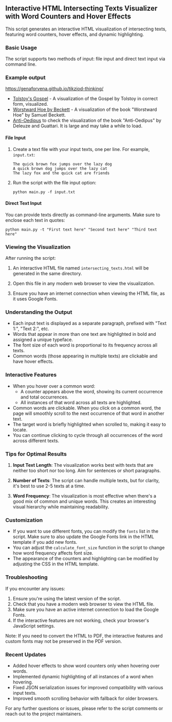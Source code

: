 ## Interactive HTML Intersecting Texts Visualizer with Word Counters and Hover Effects

This script generates an interactive HTML visualization of intersecting texts, featuring word counters, hover effects, and dynamic highlighting.

### Basic Usage

The script supports two methods of input: file input and direct text input via command line.

### Example output

https://genaforvena.github.io/tikziod-thinking/


* [Tolstoy's Gospel](https://genaforvena.github.io/tikziod-thinking/gospel.html#word-son-36-11?state=eyJzbGlkZXIiOiIwIiwiaGlnaGxpZ2h0ZWQiOlsib3VyIl0sImN1cnNvcnMiOnsib3VyIjowfSwicmVtb3ZlZCI6WyJzb24iLCJnb2QiLCJtYW4iLCJtZW4iLCJmYXRoZXIiXSwic3RydWNrT3V0IjpbXX0=) - A visualization of the Gospel by Tolstoy in correct form, visualized.
* [Worstward Hoe by Beckett](https://genaforvena.github.io/tikziod-thinking/worstward-hoe.html) - A visualization of the book "Worstward Hoe" by Samuel Beckett.
* [Anti-Oedipus](https://genaforvena.github.io/tikziod-thinking/anti-oedipus.html) to check the visualization of the book "Anti-Oedipus" by Deleuze and Guattari. It is large and may take a while to load.

#### File Input

1. Create a text file with your input texts, one per line. For example, `input.txt`:

   ```
   The quick brown fox jumps over the lazy dog
   A quick brown dog jumps over the lazy cat
   The lazy fox and the quick cat are friends
   ```

2. Run the script with the file input option:

   ```
   python main.py -f input.txt
   ```

#### Direct Text Input

You can provide texts directly as command-line arguments. Make sure to enclose each text in quotes:

```
python main.py -t "First text here" "Second text here" "Third text here"
```

### Viewing the Visualization

After running the script:

1. An interactive HTML file named `intersecting_texts.html` will be generated in the same directory.

2. Open this file in any modern web browser to view the visualization.

3. Ensure you have an internet connection when viewing the HTML file, as it uses Google Fonts.

### Understanding the Output

- Each input text is displayed as a separate paragraph, prefixed with "Text 1:", "Text 2:", etc.
- Words that appear in more than one text are highlighted in bold and assigned a unique typeface.
- The font size of each word is proportional to its frequency across all texts.
- Common words (those appearing in multiple texts) are clickable and have hover effects.

### Interactive Features

- When you hover over a common word:
  - A counter appears above the word, showing its current occurrence and total occurrences.
  - All instances of that word across all texts are highlighted.
- Common words are clickable. When you click on a common word, the page will smoothly scroll to the next occurrence of that word in another text.
- The target word is briefly highlighted when scrolled to, making it easy to locate.
- You can continue clicking to cycle through all occurrences of the word across different texts.

### Tips for Optimal Results

1. **Input Text Length**: The visualization works best with texts that are neither too short nor too long. Aim for sentences or short paragraphs.

2. **Number of Texts**: The script can handle multiple texts, but for clarity, it's best to use 2-5 texts at a time.

3. **Word Frequency**: The visualization is most effective when there's a good mix of common and unique words. This creates an interesting visual hierarchy while maintaining readability.

### Customization

- If you want to use different fonts, you can modify the `fonts` list in the script. Make sure to also update the Google Fonts link in the HTML template if you add new fonts.
- You can adjust the `calculate_font_size` function in the script to change how word frequency affects font size.
- The appearance of the counters and highlighting can be modified by adjusting the CSS in the HTML template.

### Troubleshooting

If you encounter any issues:

1. Ensure you're using the latest version of the script.
2. Check that you have a modern web browser to view the HTML file.
3. Make sure you have an active internet connection to load the Google Fonts.
4. If the interactive features are not working, check your browser's JavaScript settings.

Note: If you need to convert the HTML to PDF, the interactive features and custom fonts may not be preserved in the PDF version.

### Recent Updates

- Added hover effects to show word counters only when hovering over words.
- Implemented dynamic highlighting of all instances of a word when hovering.
- Fixed JSON serialization issues for improved compatibility with various input texts.
- Improved smooth scrolling behavior with fallback for older browsers.

For any further questions or issues, please refer to the script comments or reach out to the project maintainers.
